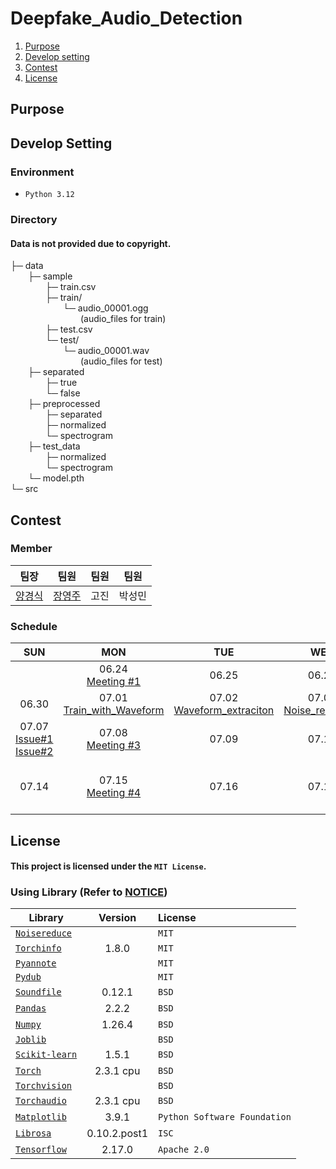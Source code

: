 # Deepfake_Audio_Detection
1. [Purpose](#purpose)
2. [Develop setting](#develop-environment)
3. [Contest](#contest)
4. [License](#license)

## Purpose



## Develop Setting

### Environment
- `Python 3.12`


### Directory
#### Data is not provided due to copyright.  
├─ data   
&emsp;&emsp;├─ sample   
&emsp;&emsp;&emsp;&emsp;├─ train.csv   
&emsp;&emsp;&emsp;&emsp;├─ train/   
&emsp;&emsp;&emsp;&emsp;&emsp;&emsp;└─ audio_00001.ogg   
&emsp;&emsp;&emsp;&emsp;&emsp;&emsp;&emsp;&emsp;(audio_files for train)   
&emsp;&emsp;&emsp;&emsp;├─ test.csv    
&emsp;&emsp;&emsp;&emsp;└─ test/   
&emsp;&emsp;&emsp;&emsp;&emsp;&emsp;└─ audio_00001.wav   
&emsp;&emsp;&emsp;&emsp;&emsp;&emsp;&emsp;&emsp;(audio_files for test)   
&emsp;&emsp;├─ separated  
&emsp;&emsp;&emsp;&emsp;├─ true  
&emsp;&emsp;&emsp;&emsp;└─ false  
&emsp;&emsp;├─ preprocessed  
&emsp;&emsp;&emsp;&emsp;├─ separated    
&emsp;&emsp;&emsp;&emsp;├─ normalized  
&emsp;&emsp;&emsp;&emsp;└─ spectrogram  
&emsp;&emsp;├─ test_data  
&emsp;&emsp;&emsp;&emsp;├─ normalized  
&emsp;&emsp;&emsp;&emsp;└─ spectrogram  
&emsp;&emsp;└─ model.pth   
└─ src    


## Contest 

### Member
| 팀장 | 팀원 | 팀원 | 팀원 |
| :---: | :---: | :---: | :---: |
| [양경식](https://github.com/gaeng02)| [장영주](https://github.com/youngju6143) | 고진 | 박성민 |

### Schedule
|   SUN   |   MON   |   TUE   |   WED   |   THU   |   FRI   |   SAT   |
|:-------:|:-------:|:-------:|:-------:|:-------:|:-------:|:-------:|
|  | 06.24 <br> [Meeting #1](./posts/0624_Meeting.md)| 06.25 <br> | 06.26 | 06.27 | 06.28 <br> [Meeting #2](./posts/0628_Meeting.md) | 06.29 |
| 06.30 | 07.01 <br> [Train_with_Waveform](./posts/0701_Train_with_waveform.md) | 07.02 <br> [Waveform_extraciton](./posts/0702_Waveform_extraction.md) | 07.03 <br> [Noise_reduction](./posts/0703_Noise_reduction.md) | 07.04 <br> [Separation_directory](./posts/0704_Separation_directory.md) | 07.05 | 07.06 |
| 07.07 <br> [Issue#1](./posts/0707_Issue_1.md) <br> [Issue#2](./posts/0707_Issue_2.md)| 07.08 <br> [Meeting #3](./posts/0708_Meeting.md) | 07.09 | 07.10 | 07.11 | 07.12 | 07.13 |
| 07.14 | 07.15 <br> [Meeting #4](./posts/0715_Meeting.md) | 07.16 | 07.17 | 07.18 <br> [Noise_reduction](./posts/0718_Noise_reduction.md) <br> [Segmentation](./posts/0718_Segmentation.md) <br> [Model_build](./posts/0718_Model_build.md) | 07.19 (Deadline) <br> [No_voice_reduction](./posts/0719_No_voice_reduction.md) | |


## License
#### This project is licensed under the `MIT License`. 

### Using Library (Refer to [NOTICE](./NOTICE))

| Library | Version | License | 
|---|:---:|:---|
| [`Noisereduce`](https://github.com/timsainb/noisereduce?tab=MIT-1-ov-file#readme) |  | `MIT` |
| [`Torchinfo`](https://github.com/tyleryep/torchinfo) | 1.8.0 | `MIT` |
| [`Pyannote`](https://github.com/pyannote) |  | `MIT` |
| [`Pydub`](https://pydub.com/) |  | `MIT` |
| [`Soundfile`](https://github.com/bastibe/python-soundfile) | 0.12.1 | `BSD` |
| [`Pandas`](https://github.com/pandas-dev/pandas) | 2.2.2 | `BSD` |
| [`Numpy`](https://github.com/numpy/numpy) | 1.26.4 | `BSD` |
| [`Joblib`](https://joblib.readthedocs.io/en/stable/) |  | `BSD` |
| [`Scikit-learn`](https://scikit-learn.org/stable/) | 1.5.1 | `BSD` |
| [`Torch`](https://pytorch.org/) | 2.3.1 cpu | `BSD` |
| [`Torchvision`](https://github.com/pytorch/vision) |  | `BSD` |
| [`Torchaudio`](https://github.com/pytorch/audio) | 2.3.1 cpu | `BSD` |
| [`Matplotlib`](https://github.com/matplotlib/matplotlib) | 3.9.1 | `Python Software Foundation` |
| [`Librosa`](https://github.com/librosa/librosa) | 0.10.2.post1 | `ISC` |
| [`Tensorflow`](https://github.com/tensorflow) | 2.17.0 | `Apache 2.0` |
